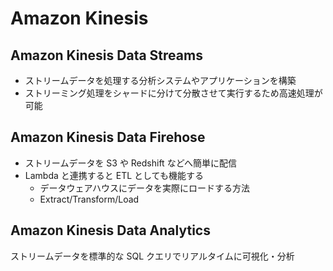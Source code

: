 # Amazon Kinesis

## Amazon Kinesis Data Streams

- ストリームデータを処理する分析システムやアプリケーションを構築
- ストリーミング処理をシャードに分けて分散させて実行するため高速処理が可能

## Amazon Kinesis Data Firehose

- ストリームデータを S3 や Redshift などへ簡単に配信
- Lambda と連携すると ETL としても機能する
  - データウェアハウスにデータを実際にロードする方法
  - Extract/Transform/Load

## Amazon Kinesis Data Analytics

ストリームデータを標準的な SQL クエリでリアルタイムに可視化・分析
